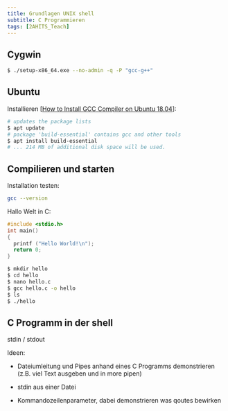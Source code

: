 ```yaml
---
title: Grundlagen UNIX shell
subtitle: C Programmieren
tags: [2AHITS_Teach]
---
```


## Cygwin

```bash
$ ./setup-x86_64.exe --no-admin -q -P "gcc-g++"
```



## Ubuntu

Installieren [[How to Install GCC Compiler on Ubuntu 18.04](https://linuxize.com/post/how-to-install-gcc-compiler-on-ubuntu-18-04/)]:

```bash
# updates the package lists
$ apt update
# package 'build-essential' contains gcc and other tools
$ apt install build-essential
# ... 214 MB of additional disk space will be used.
```



## Compilieren und starten

Installation testen:

```bash
gcc --version
```

Hallo Welt in C:

```c
#include <stdio.h>
int main()
{
  printf ("Hello World!\n");
  return 0;
}
```

```bash
$ mkdir hello
$ cd hello
$ nano hello.c
$ gcc hello.c -o hello
$ ls
$ ./hello
```



## C Programm in der shell

stdin / stdout

Ideen:

- Dateiumleitung und Pipes anhand eines C Programms demonstrieren (z.B. viel Text ausgeben und in more pipen)
- stdin aus einer Datei

- Kommandozeilenparameter, dabei demonstrieren was qoutes bewirken



